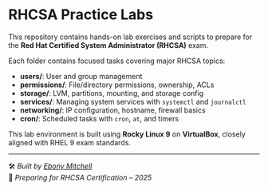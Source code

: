 # RHCSA Practice Labs

This repository contains hands-on lab exercises and scripts to prepare for the **Red Hat Certified System Administrator (RHCSA)** exam.

Each folder contains focused tasks covering major RHCSA topics:

- **users/**: User and group management
- **permissions/**: File/directory permissions, ownership, ACLs
- **storage/**: LVM, partitions, mounting, and storage config
- **services/**: Managing system services with `systemctl` and `journalctl`
- **networking/**: IP configuration, hostname, firewall basics
- **cron/**: Scheduled tasks with `cron`, `at`, and timers

This lab environment is built using **Rocky Linux 9** on **VirtualBox**, closely aligned with RHEL 9 exam standards.

---

🛠️ *Built by [Ebony Mitchell](https://github.com/ebonymitchell)*  
📍 *Preparing for RHCSA Certification – 2025*
